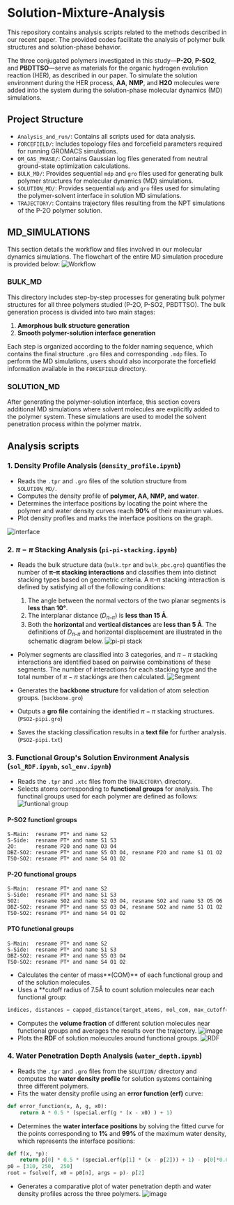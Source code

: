 #  Solution-Mixture-Analysis
This repository contains analysis scripts related to the methods described in our recent paper. The provided codes facilitate the analysis of polymer bulk structures and solution-phase behavior.

The three conjugated polymers investigated in this study—**P-2O**, **P-SO2**, and **PBDTTSO**—serve as materials for the organic hydrogen evolution reaction (HER), as described in our paper. To simulate the solution environment during the HER process, **AA**, **NMP**, and **H2O** molecules were added into the system during the solution-phase molecular dynamics (MD) simulations.


##  Project Structure
- `Analysis_and_run/`: Contains all scripts used for data analysis.
- `FORCEFIELD/`: Includes topology files and forcefield parameters required for running GROMACS simulations.
- `QM_GAS_PHASE/`: Contains Gaussian log files generated from neutral ground-state optimization calculations.
- `BULK_MD/`: Provides sequential `mdp` and `gro` files used for generating bulk polymer structures for molecular dynamics (MD) simulations.
- `SOLUTION_MD/`: Provides sequential `mdp` and `gro` files used for simulating the polymer-solvent interface in solution MD simulations.
- `TRAJECTORY/`: Contains trajectory files resulting from the NPT simulations of the P-2O polymer solution.

##  MD_SIMULATIONS
This section details the workflow and files involved in our molecular dynamics simulations. The flowchart of the entire MD simulation procedure is provided below:
![Workflow](https://github.com/user-attachments/assets/288c5d75-1a63-4711-8208-8780bec36a81)
###  BULK_MD
This directory includes step-by-step processes for generating bulk polymer structures for all three polymers studied (P-2O, P-SO2, PBDTTSO). The bulk generation process is divided into two main stages:

1. **Amorphous bulk structure generation**
2. **Smooth polymer-solution interface generation**

Each step is organized according to the folder naming sequence, which contains the final structure `.gro` files and corresponding `.mdp` files. To perform the MD simulations, users should also incorporate the forcefield information available in the `FORCEFIELD` directory.

###  SOLUTION_MD
After generating the polymer-solution interface, this section covers additional MD simulations where solvent molecules are explicitly added to the polymer system. These simulations are used to model the solvent penetration process within the polymer matrix.


##  Analysis scripts
###  1. Density Profile Analysis (```density_profile.ipynb```)
-  Reads the `.tpr` and `.gro` files of the solution structure from `SOLUTION_MD/`.
-  Computes the density profile of **polymer, AA, NMP, and water**.
-  Determines the interface positions by locating the point where the polymer and water density curves reach **90%** of their maximum values.
-  Plot density profiles and marks the interface positions on the graph.

![interface](https://github.com/user-attachments/assets/c9dbf084-7d49-4a40-8b81-a741d201bf8c)

###  2.  $\pi-\pi$ Stacking Analysis (```pi-pi-stacking.ipynb```)
-  Reads the bulk structure data (```bulk.tpr``` and ```bulk_pbc.gro```)
quantifies the number of **π–π stacking interactions** and classifies them into distinct stacking types based on geometric criteria. A π–π stacking interaction is defined by satisfying all of the following conditions:
    1. The angle between the normal vectors of the two planar segments is **less than 10°**.
    2. The interplanar distance ($D_{\pi\text{--}\pi}$) is **less than 15 Å**.
    3. Both the **horizontal** and **vertical distances** are **less than 5 Å**.
The definitions of $D_{\pi\text{--}\pi}$ and horizontal displacement are illustrated in the schematic diagram below.
![pi-pi stack](https://github.com/user-attachments/assets/f2faf148-c8f2-433b-a157-1f89b42c72e0)

-  Polymer segments are classified into 3 categories, and $\pi-\pi$ stacking interactions are identified based on pairwise combinations of these segments. The number of interactions for each stacking type and the total number of $\pi-\pi$ stackings are then calculated.
![Segment](https://github.com/user-attachments/assets/3b8cd685-7008-4734-9490-76efd7e760ba)

-  Generates the **backbone structure** for validation of atom selection groups. (```backbone.gro```)
-  Outputs a **gro file** containing the identified $\pi-\pi$ stacking structures. (```PSO2-pipi.gro```)
-  Saves the stacking classification results in a **text file** for further analysis. (```PSO2-pipi.txt```)

###  3.  Functional Group's Solution Environment Analysis (```sol_RDF.ipynb```, ```sol_env.ipynb```)
-  Reads the `.tpr` and `.xtc` files from the `TRAJECTORY\` directory.
-  Selects atoms corresponding to **functional groups** for analysis. The functinal groups used for each polymer are defined as follows:
![funtional group](https://github.com/user-attachments/assets/3f585420-0247-4708-b8b0-8ce6102fd2ea)

####    P-SO2 functionl groups
```
S-Main:  resname PT* and name S2
S-Side:  resname PT* and name S1 S3
2O:      resname P2O and name O3 O4
DBZ-SO2: resname PT* and name S5 O3 O4, resname P2O and name S1 O1 O2
TSO-SO2: resname PT* and name S4 O1 O2
```
####    P-2O functional groups
```
S-Main:  resname PT* and name S2
S-Side:  resname PT* and name S1 S3
SO2:     resname SO2 and name S2 O3 O4, resname SO2 and name S3 O5 O6
DBZ-SO2: resname PT* and name S5 O3 O4, resname SO2 and name S1 O1 O2
TSO-SO2: resname PT* and name S4 O1 O2
```
####    PTO functional groups
```
S-Main:  resname PT* and name S2
S-Side:  resname PT* and name S1 S3
DBZ-SO2: resname PT* and name S5 O3 O4
TSO-SO2: resname PT* and name S4 O1 O2
```
-  Calculates the center of mass**(COM)** of each functional group and of the solution molecules.
-  Uses a **cutoff radius of 7.5Å to count solution molecules near each functional group:
```python
indices, distances = capped_distance(target_atoms, mol_com, max_cutoff=7.5, box=u.dimensions)
```
-  Computes the **volume fraction** of different solution molecules near functional groups and averages the results over the trajectory.
![image](https://github.com/user-attachments/assets/1a349bda-7bfd-4861-a8c5-edf6ee4a650c)
-  Plots the **RDF** of solution moleucules around functional groups.
![RDF](https://github.com/user-attachments/assets/f373fdf8-0ae0-40fb-898f-3ef6dd01b889)

###  4.  Water Penetration Depth Analysis (```water_depth.ipynb```)
-  Reads the `.tpr` and `.gro` files from the `SOLUTION/` directory and computes the **water density profile** for solution systems containing three different polymers.
-  Fits the water density profile using an **error function (erf)** curve:
```python
def error_function(x, A, g, x0):
    return A * 0.5 * (special.erf(g * (x - x0) ) + 1)
```
-    Determines the **water interface positions** by solving the fitted curve for the points corresponding to **1%** and **99%** of the maximum water density, which represents the interface positions:
```python
def f(x, *p):
    return p[0] * 0.5 * (special.erf(p[1] * (x - p[2])) + 1) - p[0]*0.01
p0 = [310, 250,  250]
root = fsolve(f, x0 = p0[n], args = p)- p[2]
```
-  Generates a comparative plot of water penetration depth and water density profiles across the three polymers.
![image](https://github.com/user-attachments/assets/321526ca-708d-45c8-a2f4-a5e0f24d86ec)

